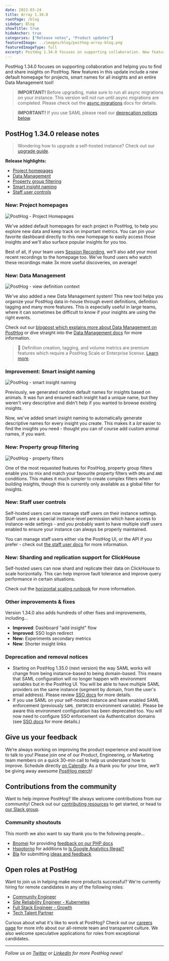 ```yaml
---
date: 2022-03-24
title: Array 1.34.0
rootPage: /blog
sidebar: Blog
showTitle: true
hideAnchor: true
categories: ["Release notes", "Product updates"]
featuredImage: ../images/blog/posthog-array-blog.png
featuredImageType: full
excerpt: PostHog 1.34.0 focuses on supporting collaboration. New features include a new default homepage for projects, smart names for all insights, an entire Data Management tool as well as support for horizontal scalability!
---
```


PostHog 1.34.0 focuses on supporting collaboration and helping you to find and share insights on PostHog. New features in this update include a new default homepage for projects, smart names for all insights and an entire Data Management tool!

<blockquote class='warning-note'>
<b>IMPORTANT!</b> Before upgrading, make sure to run all async migrations on your instance. This version will not run until async migrations are completed. Please check out the <a href="/docs/self-host/configure/async-migrations/overview" target="_blank">async migrations</a> docs for details.
</blockquote>

<blockquote class='warning-note'>
<b>IMPORTANT!</b> If you use SAML please read our <a href="deprecation-and-removal-notices">deprecation notices below</a>.
</blockquote>

## PostHog 1.34.0 release notes

> Wondering how to upgrade a self-hosted instance? Check out our [upgrade guide](/docs/self-host/configure/upgrading-posthog).

**Release highlights:**
- [Project homepages](#new-homepage)
- [Data Management](#new-data-management)
- [Property group filtering](#new-property-group-filtering)
- [Smart insight naming](#improvement-smart-insight-naming)
- [Staff user controls](#new-staff-users)

### New: Project homepages
![PostHog - Project Homepages](../images/blog/array/1_34_0-homepage.png)

We've added default homepages for each project in PostHog, to help you explore new data and keep track on important metrics. You can pin your favorite dashboard directly to this new homepage to easily access those insights and we'll also surface popular insights for you too. 

Best of all, if your team uses [Session Recording](/product/session-recording), we'll also add your most recent recordings to the homepage too. We've found users who watch these recordings make 3x more useful discoveries, on average!

### New: Data Management
![PostHog - view definition context](../images/blog/data-management-feature/data_management_view.gif)

We've also added a new Data Management system! This new tool  helps you organize your PostHog data in-house through event definitions, definition tagging and many more features. This is especially useful in large teams, where it can sometimes be difficult to know if your insights are using the right events. 

Check out our [blogpost which explains more about Data Management on PostHog](/blog/data-management-feature) or dive straight into the [Data Management docs](https://posthog.com/docs/user-guides/data-management) for more information.

> 🎁 Definition creation, tagging, and volume metrics are premium features which require a PostHog Scale or Enterprise license. [Learn more](/pricing).

### Improvement: Smart insight naming
![PostHog - smart insight naming](../images/blog/array/1_34_0-smart-naming.png)

Previously, we generated random default names for insights based on animals. It was fun and ensured each insight had a unique name, but they weren't very descriptive and didn't help if you wanted to browse existing insights. 

Now, we've added smart insight naming to automatically generate descriptive names for every insight you create. This makes it a _lot_ easier to find the insights you need - thought you can of course add custom animal names, if you want.

### New: Property group filtering
![PostHog - property filters](../images/blog/array/1_34_0-property-filter.png)

One of the most requested features for PostHog, property group filters enable you to mix and match your favourite property filters with ```OR```s and ```AND``` conditions. This makes it much simpler to create complex filters when building insights, though this is currently only available as a global filter for insights.

### New: Staff user controls
Self-hosted users can now manage staff users on their instance settings. Staff users are a special instance-level permission which have access to instance-wide settings - and you probably want to have multiple staff users enabled to ensure your instance can always be properly maintained.

You can manage staff users either via the PostHog UI, or the API if you prefer - check out [the staff user docs](/docs/self-host/configure/instance-settings#staff-users) for more information.

### New: Sharding and replication support for ClickHouse

Self-hosted users can now shard and replicate their data on ClickHouse to scale horizontally. This can help improve fault tolerance and improve query performance in certain situations.

Check out the [horizontal scaling runbook](/docs/self-host/runbook/clickhouse/sharding-and-replication) for more information.
### Other improvements & fixes
Version 1.34.0 also adds hundreds of other fixes and improvements, including...

- **Improved**: Dashboard "add insight" flow
- **Improved**: SSO login redirect
- **New:** Experiments secondary metrics
- **New**: Shorter insight links

### Deprecation and removal notices
- Starting on PostHog 1.35.0 (next version) the way SAML works will change from being instance-based to being domain-based. This means that SAML configuration will no longer happen with environment variables but in the PostHog UI. You will be able to have multiple SAML providers on the same instance (segment by domain, from the user's email address). Please review [SSO docs](/sso) for more details.
- If you use SAML on your self-hosted instance and have enabled SAML enforcement (previously `SAML_ENFORCED` environment variable). Please be aware this environment configuration has been deprecated too. You will now need to configure SSO enforcement via Authentication domains (see [SSO docs](/sso) for more details.)

## Give us your feedback
We’re always working on improving the product experience and would love to talk to you! Please join one of our Product, Engineering, or Marketing team members on a quick 30-min call to help us understand how to improve. Schedule directly [on Calendly](https://calendly.com/posthog-feedback). As a thank you for your time, we'll be giving away awesome [PostHog merch](https://merch.posthog.com)!

## Contributions from the community
Want to help improve PostHog? We always welcome contributions from our community! Check out our [contributing resources](/docs/contribute) to get started, or head to [our Slack group](/slack). 

### Community shoutouts
This month we also want to say thank you to the following people...

- [Bnomei](https://github.com/bnomei) for providing [feedback on our PHP docs](https://github.com/PostHog/posthog.com/issues/3190)
- [Hspotorno](https://github.com/hspotorno) for additions to [Is Google Analytics Illegal?](https://isgoogleanalyticsillegal.com/)
- [Bla](https://github.com/Bla) for submitting [ideas and feedback](https://github.com/PostHog/posthog/issues/1)

## Open roles at PostHog
Want to join us in helping make more products successful? We're currently hiring for remote candidates in any of the following roles:

- [Community Engineer](https://apply.workable.com/posthog/j/449572FD18/)
- [Site Reliability Engineer - Kubernetes](https://apply.workable.com/posthog/j/7A6F1142D0/)
- [Full Stack Engineer - Growth](https://apply.workable.com/posthog/j/2682B00B76/)
- [Tech Talent Partner](https://apply.workable.com/posthog/j/AB22DA7D5F/)
  
Curious about what it's like to work at PostHog? Check out our [careers page](https://posthog.com/careers) for more info about our all-remote team and transparent culture. We also welcome speculative applications for roles from exceptional candidates.

<hr/>

_Follow us on [Twitter](https://twitter.com/PostHog) or [LinkedIn](https://linkedin.com/company/posthog) for more PostHog news!_

<ArrayCTA />

